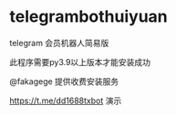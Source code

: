 # telegrambothuiyuan
telegram 会员机器人简易版

此程序需要py3.9以上版本才能安装成功

@fakagege 提供收费安装服务


https://t.me/dd1688txbot  演示
